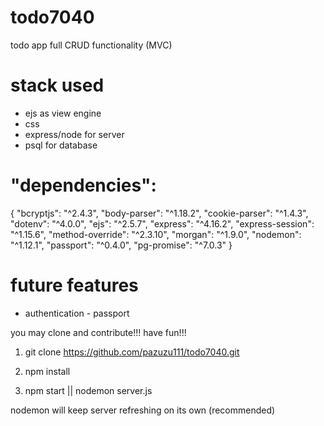 # todo7040

todo app full CRUD functionality (MVC)

# stack used

- ejs as view engine
- css
- express/node for server
- psql for database


 # "dependencies": 
 
 {
    "bcryptjs": "^2.4.3",
    "body-parser": "^1.18.2",
    "cookie-parser": "^1.4.3",
    "dotenv": "^4.0.0",
    "ejs": "^2.5.7",
    "express": "^4.16.2",
    "express-session": "^1.15.6",
    "method-override": "^2.3.10",
    "morgan": "^1.9.0",
    "nodemon": "^1.12.1",
    "passport": "^0.4.0",
    "pg-promise": "^7.0.3"
  }
  
  # future features 
  
  * authentication - passport
  
  you may clone and contribute!!! have fun!!!
  
  1) git clone https://github.com/pazuzu111/todo7040.git
  
  2) npm install
  
  3) npm start || nodemon server.js
  
  nodemon will keep server refreshing on its own (recommended)

